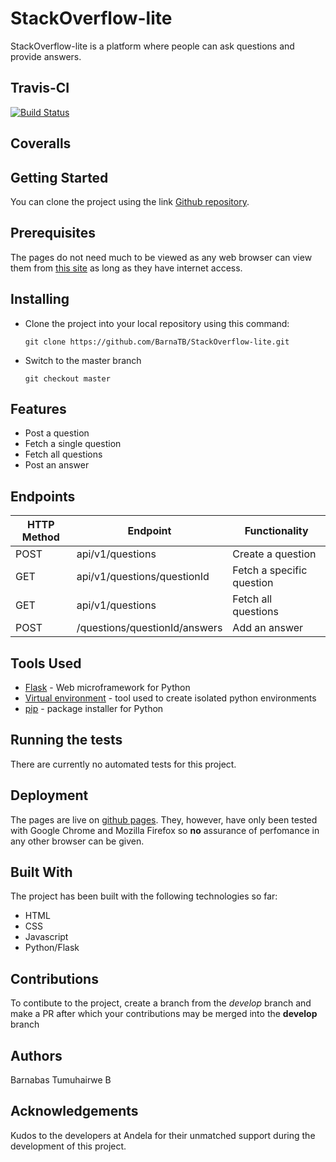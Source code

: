 # StackOverflow-lite

StackOverflow-lite is a platform where people can ask questions and provide answers.

## Travis-CI

[![Build Status](https://travis-ci.org/BarnaTB/StackOverflow-lite.svg?branch=ch-test-endpoints)](https://travis-ci.org/BarnaTB/StackOverflow-lite)

## Coveralls



## Getting Started

You can clone the project using the link [Github repository](https://github.com/BarnaTB/StackOverflow-lite.git).

## Prerequisites

The pages do not need much to be viewed as any web browser can view them from [this site](https://barnatb.github.io/StackOverflow-lite/) as long as they have internet access.

## Installing

* Clone the project into your local repository using this command:

    `git clone https://github.com/BarnaTB/StackOverflow-lite.git`

* Switch to the master branch

    `git checkout master`

## Features

* Post a question
* Fetch a single question
* Fetch all questions
* Post an answer

## Endpoints

HTTP Method|Endpoint|Functionality
-----------|--------|-------------
POST|api/v1/questions|Create a question
GET|api/v1/questions/questionId|Fetch a specific question
GET|api/v1/questions|Fetch all questions
POST|/questions/questionId/answers|Add an answer


## Tools Used

* [Flask](http://flask.pocoo.org/) - Web microframework for Python
* [Virtual environment](https://virtualenv.pypa.io/en/stable/) - tool used to create isolated python environments
* [pip](https://pip.pypa.io/en/stable/) - package installer for Python

## Running the tests

There are currently no automated tests for this project.

## Deployment

The pages are live on [github pages](https://barnatb.github.io/StackOverflow-lite/). They, however, have only been tested with Google Chrome and Mozilla Firefox so **no** assurance of perfomance in any other browser can be given.

## Built With

The project has been built with the following technologies so far:

* HTML
* CSS
* Javascript
* Python/Flask

## Contributions

To contibute to the project, create a branch from the *develop* branch and make a PR after which your contributions may be merged into the **develop** branch

## Authors

Barnabas Tumuhairwe B

## Acknowledgements

Kudos to the developers at Andela for their unmatched support during the development of this project.
